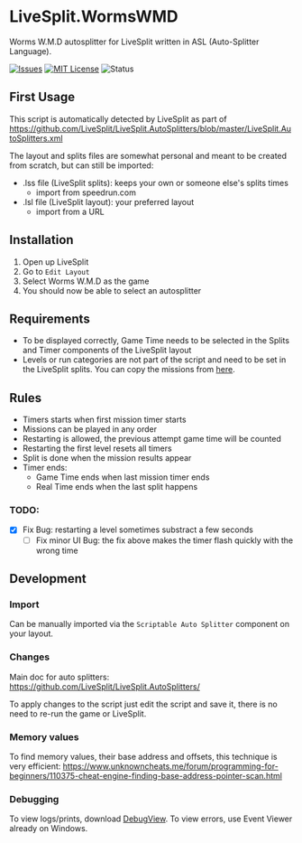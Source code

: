 # LiveSplit.WormsWMD

Worms W.M.D autosplitter for LiveSplit written in ASL (Auto-Splitter Language).

<!-- PROJECT SHIELDS -->
[![Issues][issues-shield]][issues-url]
[![MIT License][license-shield]][license-url]
![Status](https://img.shields.io/badge/status-beta-blue)

## First Usage

This script is automatically detected by LiveSplit as part of https://github.com/LiveSplit/LiveSplit.AutoSplitters/blob/master/LiveSplit.AutoSplitters.xml

The layout and splits files are somewhat personal and meant to be created from scratch, but can still be imported:
 - .lss file (LiveSplit splits): keeps your own or someone else's splits times
    - import from speedrun.com
 - .lsl file (LiveSplit layout): your preferred layout
    - import from a URL

## Installation
  1. Open up LiveSplit
  2. Go to `Edit Layout`
  3. Select Worms W.M.D as the game
  4. You should now be able to select an autosplitter

## Requirements

- To be displayed correctly, Game Time needs to be selected in the Splits and Timer components of the LiveSplit layout
- Levels or run categories are not part of the script and need to be set in the LiveSplit splits. You can copy the missions from [here][missions-url].

## Rules

- Timers starts when first mission timer starts
- Missions can be played in any order
- Restarting is allowed, the previous attempt game time will be counted
- Restarting the first level resets all timers
- Split is done when the mission results appear
- Timer ends:
  - Game Time ends when last mission timer ends
  - Real Time ends when the last split happens

### TODO:

- [x] Fix Bug: restarting a level sometimes substract a few seconds
  - [ ] Fix minor UI Bug: the fix above makes the timer flash quickly with the wrong time

## Development

### Import

Can be manually imported via the `Scriptable Auto Splitter` component on your layout.

### Changes

Main doc for auto splitters: https://github.com/LiveSplit/LiveSplit.AutoSplitters/

To apply changes to the script just edit the script and save it, there is no need to re-run the game or LiveSplit.

### Memory values

To find memory values, their base address and offsets, this technique is very efficient: https://www.unknowncheats.me/forum/programming-for-beginners/110375-cheat-engine-finding-base-address-pointer-scan.html

### Debugging

To view logs/prints, download [DebugView](https://learn.microsoft.com/en-us/sysinternals/downloads/debugview).
To view errors, use Event Viewer already on Windows.


<!-- VARIABLES -->
[issues-shield]: https://img.shields.io/github/issues/stephanebruckert/LiveSplit.WormsWMD.svg
[issues-url]: https://github.com/stephanebruckert/LiveSplit.WormsWMD/issues
[license-shield]: https://img.shields.io/github/license/stephanebruckert/LiveSplit.WormsWMD
[license-url]: https://github.com/stephanebruckert/LiveSplit.WormsWMD/blob/master/LICENSE
[missions-url]: https://docs.google.com/spreadsheets/d/1wLOU4FbLXlK7e3cd_i5Iwp5cv3UWQyyUSuk-VmZqfHk/edit

